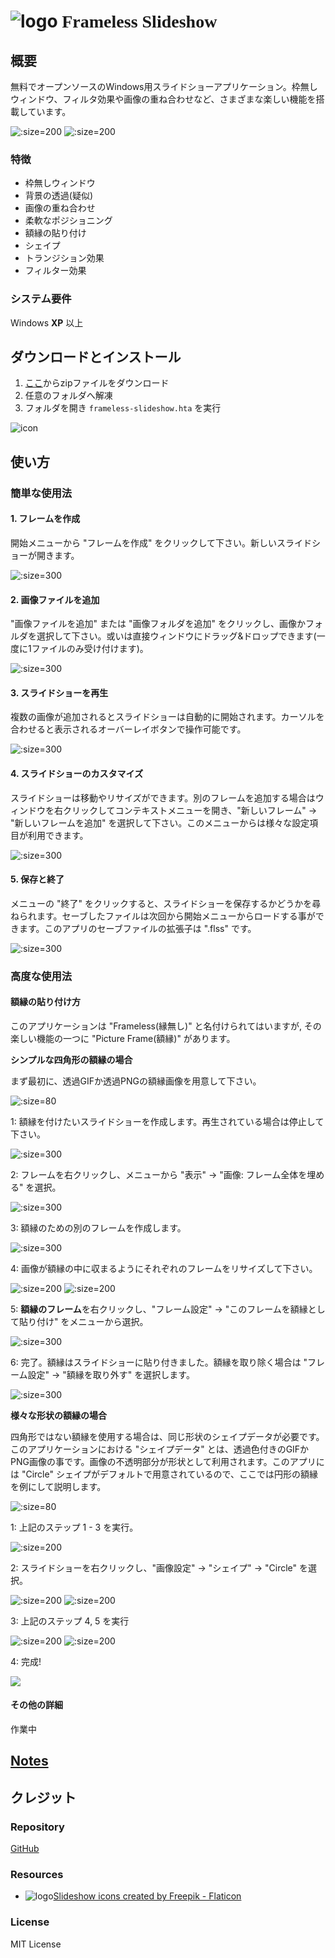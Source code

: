 # ![logo](../slideshow.png ':size=64') <span style="font-family:impact;">Frameless Slideshow</span>

## 概要

無料でオープンソースのWindows用スライドショーアプリケーション。枠無しウィンドウ、フィルタ効果や画像の重ね合わせなど、さまざまな楽しい機能を搭載しています。

![](../../screenshot-002.png ':size=200')
![](../../screenshot-003.png ':size=200')

### 特徴

- 枠無しウィンドウ
- 背景の透過(疑似)
- 画像の重ね合わせ
- 柔軟なポジショニング
- 額縁の貼り付け
- シェイプ
- トランジション効果
- フィルター効果

### システム要件

Windows **XP** 以上

## ダウンロードとインストール

1. <span style="color:blue">[ここ]({{zip}})</span>からzipファイルをダウンロード
1. 任意のフォルダへ解凍
1. フォルダを開き `frameless-slideshow.hta` を実行

![icon](../htaicon.png)

## 使い方
### 簡単な使用法

#### 1. フレームを作成
開始メニューから "フレームを作成" をクリックして下さい。新しいスライドショーが開きます。

![](../usage-001.png ':size=300')

#### 2. 画像ファイルを追加

"画像ファイルを追加" または "画像フォルダを追加" をクリックし、画像かフォルダを選択して下さい。或いは直接ウィンドウにドラッグ&ドロップできます(一度に1ファイルのみ受け付けます)。

![](../usage-002.png ':size=300')

#### 3. スライドショーを再生

複数の画像が追加されるとスライドショーは自動的に開始されます。カーソルを合わせると表示されるオーバーレイボタンで操作可能です。

![](../usage-003.png ':size=300')

#### 4. スライドショーのカスタマイズ

スライドショーは移動やリサイズができます。別のフレームを追加する場合はウィンドウを右クリックしてコンテキストメニューを開き、"新しいフレーム" -> "新しいフレームを追加" を選択して下さい。このメニューからは様々な設定項目が利用できます。

![](../usage-004.png ':size=300')

#### 5. 保存と終了

メニューの "終了" をクリックすると、スライドショーを保存するかどうかを尋ねられます。セーブしたファイルは次回から開始メニューからロードする事ができます。このアプリのセーブファイルの拡張子は ".flss" です。

![](../usage-005.png ':size=300')



### 高度な使用法

#### 額縁の貼り付け方

このアプリケーションは "Frameless(縁無し)" と名付けられてはいますが, その楽しい機能の一つに "Picture Frame(額縁)" があります。

**シンプルな四角形の額縁の場合**

まず最初に、透過GIFか透過PNGの額縁画像を用意して下さい。

![](../Antique-Frame-Transparent-Images-PNG.png ':size=80')

1: 額縁を付けたいスライドショーを作成します。再生されている場合は停止して下さい。

![](../picframe-rect-000.png ':size=300')

2: フレームを右クリックし、メニューから "表示" -> "画像: フレーム全体を埋める" を選択。

![](../picframe-rect-001.png ':size=300')

3: 額縁のための別のフレームを作成します。

![](../picframe-rect-002.png ':size=300')

4: 画像が額縁の中に収まるようにそれぞれのフレームをリサイズして下さい。

![](../picframe-rect-003.png ':size=200')
![](../picframe-rect-004.png ':size=200')

5: **額縁のフレーム**を右クリックし、"フレーム設定" -> "このフレームを額縁として貼り付け" をメニューから選択。

![](../picframe-rect-005.png ':size=300')

6: 完了。額縁はスライドショーに貼り付きました。額縁を取り除く場合は "フレーム設定" -> "額縁を取り外す" を選択します。

![](../picframe-rect-006.png ':size=300')


**様々な形状の額縁の場合**

四角形ではない額縁を使用する場合は、同じ形状のシェイプデータが必要です。このアプリケーションにおける "シェイプデータ" とは、透過色付きのGIFかPNG画像の事です。画像の不透明部分が形状として利用されます。このアプリには "Circle" シェイプがデフォルトで用意されているので、ここでは円形の額縁を例にして説明します。

![](../Floral-Round-Frame-PNG-Transparent-Picture.png ':size=80')

1: 上記のステップ 1 - 3 を実行。

![](../picframe-round-000.png ':size=200')

2: スライドショーを右クリックし、"画像設定" -> "シェイプ" -> "Circle" を選択。

![](../picframe-round-001.png ':size=200')
![](../picframe-round-002.png ':size=200')

3: 上記のステップ 4, 5 を実行

![](../picframe-round-003.png ':size=200')
![](../picframe-round-005.png ':size=200')

4: 完成!

![](../picframe-round-006.png)

#### その他の詳細

作業中




## [Notes](../?id=notes)




## クレジット

### Repository
[GitHub](https://github.com/gitcobra/frameless-slideshow)

### Resources

* ![logo](../slideshow.png ':size=16')<a href="https://www.flaticon.com/free-icons/slideshow" title="slideshow icons">Slideshow icons created by Freepik - Flaticon</a>

### License

MIT License
